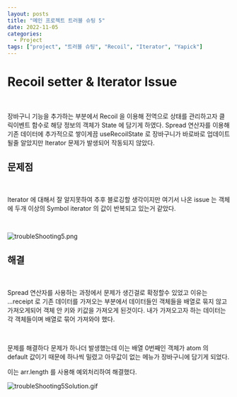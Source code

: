 ```yaml
---
layout: posts
title: "메인 프로젝트 트러블 슈팅 5"
date: 2022-11-05
categories:
  - Project
tags: ["project", "트러블 슈팅", "Recoil", "Iterator", "Yapick"]
---
```


# Recoil setter & Iterator Issue

<br>

장바구니 기능을 추가하는 부분에서 Recoil 을 이용해 전역으로 상태를 관리하고자 클릭이벤트 함수로 해당 정보의 객체가 State 에 담기게 하였다. Spread 연산자를 이용해 기존 데이터에 추가적으로 쌓이게끔 useRecoilState 로 장바구니가 바로바로 업데이트 될줄 알았지만 Iterator 문제가 발생되어 작동되지 않았다.

## 문제점

<br>

Iterator 에 대해서 잘 알지못하여 추후 블로깅할 생각이지만 여기서 나온 issue 는 객체에 두개 이상의 Symbol iterator 의 값이 반복되고 있는거 같았다.

<br>

![troubleShooting5.png](/assets/img/troubleShooting5.png)

## 해결

<br>

Spread 연산자를 사용하는 과정에서 문제가 생긴걸로 확정할수 있었고 이유는 ...receipt 로 기존 데이터를 가져오는 부분에서 데이터들인 객체들을 배열로 묶지 않고 가져오게되어 객체 안 키와 키값을 가져오게 된것이다. 내가 가져오고자 하는 데이터는 각 객체들이며 배열로 묶어 가져와야 했다.

<br>

문제를 해결하다 문제가 하나더 발생했는데 이는 배열 0번째인 객체가 atom 의 default 값이기 때문에 하나씩 밀렸고 아무값이 없는 메뉴가 장바구니에 담기게 되었다.

이는 arr.length 를 사용해 예외처리하여 해결했다.

![troubleShooting5Solution.gif](/assets/img/troubleShooting5Solution.gif)
